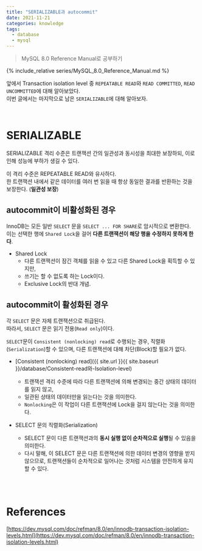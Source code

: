 ```yaml
---
title: "SERIALIZABLE과 autocommit"
date: 2021-11-21
categories: knowledge
tags:
  - database
  - mysql
---
```

> MySQL 8.0 Reference Manual로 공부하기

{% include_relative series/MySQL_8.0_Reference_Manual.md %}

앞에서 Transaction isolation level 중 `REPEATABLE READ`와 `READ COMMITTED`, `READ UNCOMMITTED`에 대해 알아보았다.  
이번 글에서는 마지막으로 남은 `SERIALIZABLE`에 대해 알아보자.

<br>

# SERIALIZABLE

SERIALIZABLE 격리 수준은 트랜잭션 간의 일관성과 동시성을 최대한 보장하되, 이로 인해 성능에 부하가 생길 수 있다.

이 격리 수준은 REPEATABLE READ와 유사하다.  
한 트랜잭션 내에서 같은 데이터를 여러 번 읽을 때 항상 동일한 결과를 반환하는 것을 보장한다. (**일관성 보장**)

## autocommit이 비활성화된 경우
InnoDB는 모든 일반 `SELECT` 문을 `SELECT ... FOR SHARE`로 암시적으로 변환한다.  
이는 선택한 행에 `Shared Lock`을 걸어 **다른 트랜잭션이 해당 행을 수정하지 못하게 한다**.

- Shared Lock
  - 다른 트랜잭션이 잠긴 객체를 읽을 수 있고 다른 Shared Lock을 획득할 수 있지만, 
  - 쓰기는 할 수 없도록 하는 Lock이다. 
  - Exclusive Lock의 반대 개념.

## autocommit이 활성화된 경우
각 `SELECT` 문은 자체 트랜잭션으로 취급된다.  
따라서, `SELECT` 문은 읽기 전용(`Read only`)이다.  

`SELECT`문이 `Consistent (nonlocking) read`로 수행되는 경우,
직렬화(`Serialization`)할 수 있으며, 다른 트랜잭션에 대해 차단(Block)할 필요가 없다.

- [Consistent (nonlocking) read]({{ site.url }}{{ site.baseurl }}/database/Consistent-read와-Isolation-level)
  - 트랜잭션 격리 수준에 따라 다른 트랜잭션에 의해 변경되는 중간 상태의 데이터를 읽지 않고, 
  - 일관된 상태의 데이터만을 읽는다는 것을 의미한다. 
  - `Nonlocking`은 이 작업이 다른 트랜잭션에 Lock을 걸지 않는다는 것을 의미한다.

- SELECT 문의 직렬화(Serialization)
  - SELECT 문이 다른 트랜잭션과의 **동시 실행 없이 순차적으로 실행**될 수 있음을 의미한다. 
  - 다시 말해, 이 SELECT 문은 다른 트랜잭션에 의한 데이터 변경의 영향을 받지 않으므로, 트랜잭션들이 순차적으로 일어나는 것처럼 시스템을 안전하게 유지할 수 있다.

<br>
<br>

# References

[https://dev.mysql.com/doc/refman/8.0/en/innodb-transaction-isolation-levels.html](https://dev.mysql.com/doc/refman/8.0/en/innodb-transaction-isolation-levels.html)  